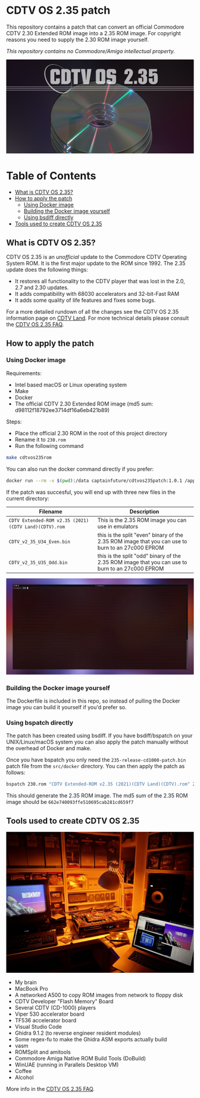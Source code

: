 # CDTV OS 2.35 patch

This repository contains a patch that can convert an official Commodore CDTV 2.30 Extended ROM image into a 2.35 ROM image. For copyright reasons you need to supply the 2.30 ROM image yourself.

_This repository contains no Commodore/Amiga intellectual property._

![CDTV OS 2.35](pics/cdtvos235.png)

# Table of Contents

  - [What is CDTV OS 2.35?](#what-is-cdtv-os-235)
  - [How to apply the patch](#how-to-apply-the-patch)
    - [Using Docker image](#using-docker-image)
    - [Building the Docker image yourself](#building-the-docker-image-yourself)
    - [Using bsdiff directly](#using-bsdiff-directly)
  - [Tools used to create CDTV OS 2.35](#tools-used-to-create-cdtv-os-235)

## What is CDTV OS 2.35?
CDTV OS 2.35 is an _unofficial_ update to the Commodore CDTV Operating System ROM. It is the first major update to the ROM since 1992. The 2.35 update does the following things:

- It restores all functionality to the CDTV player that was lost in the 2.0, 2.7 and 2.30 updates.
- It adds compatibility with 68030 accelerators and 32-bit-Fast RAM
- It adds some quality of life features and fixes some bugs.

For a more detailed rundown of all the changes see the CDTV OS 2.35 information page on [CDTV Land](https://cdtvland.com/os235). For more technical details please consult the [CDTV OS 2.35 FAQ](README-faq.md).


## How to apply the patch

### Using Docker image

Requirements:

- Intel based macOS or Linux operating system
- Make
- Docker
- The official CDTV 2.30 Extended ROM image (md5 sum: d98112f18792ee3714df16a6eb421b89)

Steps:

- Place the official 2.30 ROM in the root of this project directory
- Rename it to `230.rom`
- Run the following command

```sh
make cdtvos235rom
```

You can also run the docker command directly if you prefer:

```sh
docker run --rm -v $(pwd):/data captainfuture/cdtvos235patch:1.0.1 /appl/run.sh
```

If the patch was succesful, you will end up with three new files in the current directory:

| Filename            | Description |
|---------------------|-------------|
|`CDTV Extended-ROM v2.35 (2021)(CDTV Land)(CDTV).rom`| This is the 2.35 ROM image you can use in emulators|
|`CDTV_v2_35_U34_Even.bin`          | this is the split "even" binary of the 2.35 ROM image that you can use to burn to an 27c000 EPROM |
|`CDTV_v2_35_U35_Odd.bin`| this is the split "odd" binary of the 2.35 ROM image that you can use to burn to an 27c000 EPROM |

![bla](pics/examplemake.gif)

### Building the Docker image yourself
The Dockerfile is included in this repo, so instead of pulling the Docker image you can build it yourself if you'd prefer so. 


### Using bspatch directly
The patch has been created using bsdiff. If you have bsdiff/bspatch on your UNIX/Linux/macOS system you can also apply the patch manually without the overhead of Docker and make.

Once you have bspatch you only need the `235-release-cd1000-patch.bin` patch file from the `src/docker` directory. You can then apply the patch as follows:

```sh
bspatch 230.rom "CDTV Extended-ROM v2.35 (2021)(CDTV Land)(CDTV).rom" 235-release-cd1000-patch.bin
```
This should generate the 2.35 ROM image. The md5 sum of the 2.35 ROM image should be `662e740093ffe510695cab281cd659f7`

## Tools used to create CDTV OS 2.35

![CDTV OS 2.35 workplace](pics/cdtvos235workplace.jpg)

- My brain
- MacBook Pro
- A networked A500 to copy ROM images from network to floppy disk
- CDTV Developer "Flash Memory" Board
- Several CDTV (CD-1000) players
- Viper 530 accelerator board
- TF536 accelerator board
- Visual Studio Code
- Ghidra 9.1.2 (to reverse engineer resident modules)
- Some regex-fu to make the Ghidra ASM exports actually build
- vasm
- ROMSplit and amitools
- Commodore Amiga Native ROM Build Tools (DoBuild)
- WinUAE (running in Parallels Desktop VM)
- Coffee
- Alcohol

More info in the [CDTV OS 2.35 FAQ](README-faq.md).